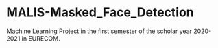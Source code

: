 # MALIS-Masked_Face_Detection
Machine Learning Project in the first semester of the scholar year 2020-2021 in EURECOM.
